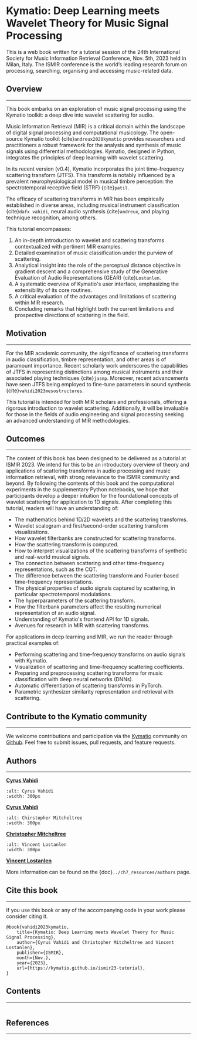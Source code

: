 # Kymatio: Deep Learning meets Wavelet Theory for Music Signal Processing

This is a web book written for a tutorial session of the 24th International Society for Music Information Retrieval Conference, Nov. 5th, 2023 held in Milan, Italy. The ISMIR conference is the world’s leading research forum on processing, searching, organising and accessing music-related data.

## Overview
-----------

This book embarks on an exploration of music signal processing using the Kymatio toolkit: a deep dive into wavelet scattering for audio.

Music Information Retrieval (MIR) is a critical domain within the landscape of digital signal processing and computational musicology. The open-source Kymatio toolkit {cite}`andreux2020kymatio` provides researchers and practitioners a robust framework for the analysis and synthesis of music signals using differential methodologies. Kymatio, designed in Python, integrates the principles of deep learning with wavelet scattering.

In its recent version (v0.4), Kymatio incorporates the joint time–frequency scattering transform (JTFS). This transform is notably influenced by a prevalent neurophysiological model in musical timbre perception: the spectrotemporal receptive field (STRF) {cite}`patil`.

The efficacy of scattering transforms in MIR has been empirically established in diverse areas, including musical instrument classification {cite}`dafx vahidi`, neural audio synthesis {cite}`andreux`, and playing technique recognition, among others.

This tutorial encompasses:

1. An in-depth introduction to wavelet and scattering transforms contextualized with pertinent MIR examples.
2. Detailed examination of music classification under the purview of scattering.
3. Analytical insight into the role of the perceptual distance objective in gradient descent and a comprehensive study of the Generative Evaluation of Audio Representations (GEAR) {cite}`Lostanlen`.
4. A systematic overview of Kymatio's user interface, emphasizing the extensibility of its core routines.
5. A critical evaluation of the advantages and limitations of scattering within MIR research.
6. Concluding remarks that highlight both the current limitations and prospective directions of scattering in the field.

## Motivation
-------------
For the MIR academic community, the significance of scattering transforms in audio classification, timbre representation, and other areas is of paramount importance. Recent scholarly work underscores the capabilities of JTFS in representing distinctions among musical instruments and their associated playing techniques {cite}`jasmp`. Moreover, recent advancements have seen JTFS being employed to fine-tune parameters in sound synthesis {cite}`vahidi2023mesostructures`.

This tutorial is intended for both MIR scholars and professionals, offering a rigorous introduction to wavelet scattering. Additionally, it will be invaluable for those in the fields of audio engineering and signal processing seeking an advanced understanding of MIR methodologies.

## Outcomes
-----------
The content of this book has been designed to be delivered as a tutorial at ISMIR 2023. 
We intend for this to be an introductory overview of theory and applications of scattering transforms in audio processing and music information retrieval, with strong relevance to the ISMIR community and beyond.
By following the contents of this book and the computational experiments in the supplementary Python notebooks, we hope that participants
develop a deeper intuition for the foundational concepts of wavelet scattering for application to 1D signals. 
After completing this tutorial, readers will have an understanding of:

* The mathematics behind 1D/2D wavelets and the scattering transforms.
* Wavelet scalogram and first/second-order scattering transform visualizations.
* How wavelet filterbanks are constructed for scattering transforms.
* How the scattering transform is computed.
* How to interpret visualizations of the scattering transforms of synthetic and real-world musical signals.
* The connection between scattering and other time-frequency representations, such as the CQT.
* The difference between the scattering transform and Fourier-based time-frequency representations.
* The physical properties of audio signals captured by scattering, in particular spectrotemporal modulations.
* The hyperparameters of the scattering transform.
* How the filterbank parameters affect the resulting numerical representation of an audio signal.
* Understanding of Kymatio's frontend API for 1D signals. 
* Avenues for research in MIR with scattering transforms.

For applications in deep learning and MIR, we run the reader through practical examples of: 

* Performing scattering and time-frequency transforms on audio signals with Kymatio.
* Visualization of scattering and time-frequency scattering coefficients.
* Preparing and preprocessing scattering transforms for music classification with deep neural networks (DNNs).
* Automatic differentiation of scattering transforms in PyTorch.
* Parametric synthesizer similarity representation and retrieval with scattering.

## Contribute to the Kymatio community
--------------------------------------
We welcome contributions and participation via the [Kymatio](kymat.io) community on [Github](https://github.com/kymatio/kymatio).
Feel free to submit issues, pull requests, and feature requests.

## Authors
----------

[**Cyrus Vahidi**](https://www.twitter.com/cyrusasfa) 
```{image} /assets/cv.jpeg
:alt: Cyrus Vahidi
:width: 300px
```
[**Cyrus Vahidi**](https://www.cyrusvahidi.com/) 


```{image} /assets/cm.jpeg
:alt: Chirstopher Mitcheltree
:width: 300px
```
[**Christopher Mitcheltree**](https://christhetr.ee/)

```{image} /assets/vl.jpeg
:alt: Vincent Lostanlen
:width: 300px
```
[**Vincent Lostanlen**](https://lostanlencom)

More information can be found on the {doc}`../ch7_resources/authors` page.

## Cite this book
-----------------
If you use this book or any of the accompanying code in your work please consider citing it.

```
@book{vahidi2023kymatio,
    title={Kymatio: Deep Learning meets Wavelet Theory for Music Signal Processing},
    author={Cyrus Vahidi and Christopher Mitcheltree and Vincent Lostanlen},
    publisher={ISMIR},
    month={Nov.},
    year={2023},
    url={https://kymatio.github.io/ismir23-tutorial},
}
```

## Contents
-----------
```{tableofcontents}
```

## References
-----------
```{bibliography}
```
